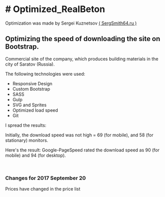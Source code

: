 <h1># Optimized_RealBeton</h1>

<p>Optimization was made by Sergei Kuznetsov <a href="https://SergSmith64.ru" target="_blank">( SergSmith64.ru )</a></p>


<h2>Optimizing the speed of downloading the site on Bootstrap.</h2>

<p>Commercial site of the company, which produces building materials in the city of Saratov (Russia).</p>

<p>The following technologies were used:</p>
<ul>
	<li>Responsive Design</li>
	<li>Custom Bootstrap</li>
	<li>SASS</li>
	<li>Gulp</li>
	<li>SVG and Sprites</li>
	<li>Optimized load speed</li>
	<li>Git</li>
</ul>
<p>I spread the results:</p>
<p>Initially, the download speed was not high = 69 (for mobile), and 58 (for stationary) monitors.</p>
<p>Here's the result: Google-PageSpeed rated the download speed as 90 (for mobile) and 94 (for desktop).</p>
</br>
<h3>Changes for 2017 September 20</h3>
<p>Prices have changed in the price list</p>